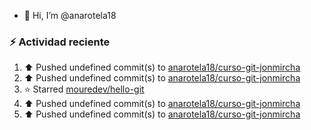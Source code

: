 - 👋 Hi, I’m @anarotela18

### :zap: Actividad reciente
<!--RECENT_ACTIVITY:start-->
1. ⬆️ Pushed undefined commit(s) to [anarotela18/curso-git-jonmircha](https://github.com/anarotela18/curso-git-jonmircha)<br>
2. ⬆️ Pushed undefined commit(s) to [anarotela18/curso-git-jonmircha](https://github.com/anarotela18/curso-git-jonmircha)<br>
3. ⭐ Starred [mouredev/hello-git](https://github.com/mouredev/hello-git)<br>
4. ⬆️ Pushed undefined commit(s) to [anarotela18/curso-git-jonmircha](https://github.com/anarotela18/curso-git-jonmircha)<br>
5. ⬆️ Pushed undefined commit(s) to [anarotela18/curso-git-jonmircha](https://github.com/anarotela18/curso-git-jonmircha)<br>
<!--RECENT_ACTIVITY:end-->
